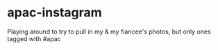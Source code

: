 apac-instagram
==============

Playing around to try to pull in my &amp; my fiancee's photos, but only ones tagged with #apac